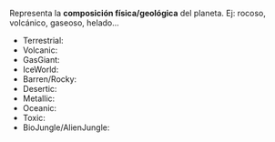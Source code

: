 Representa la **composición física/geológica** del planeta. Ej: rocoso, volcánico, gaseoso, helado...

- Terrestrial:
- Volcanic:
- GasGiant:
- IceWorld:
- Barren/Rocky:
- Desertic:
- Metallic:
- Oceanic:
- Toxic:
- BioJungle/AlienJungle: